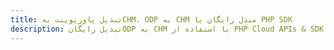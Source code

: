 ---title: تبدیل پاورپوینت بهCHM، ODP به CHM مبدل رایگان یا PHP SDKdescription: تبدیل رایگانODP به CHM با استفاده از PHP Cloud APIs & SDK. همچنین اسناد Microsoft PowerPoint را در Cloud ایجاد، ویرایش و رندر کنید.---